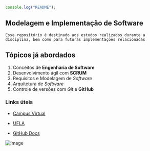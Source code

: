 ```js
console.log("README");
```
## Modelagem e Implementação de Software 

    Esse repositório é destinado aos estudos realizados durante a disciplina, bem como para futuras implementações relacionadas 

## Tópicos já abordados

  1. Conceitos de **Engenharia de Software**
  2. Desenvolvimento ágil com **SCRUM**
  3. Requisitos e Modelagem de *Software*
  4. Arquitetura de *Software*
  5. Controle de versões com *Git* e **GitHub**

### Links úteis

- [Campus Virtual](https://campusvirtual.ufla.br)

- [UFLA](https://www.ufla.br)

- [GitHub Docs](https://docs.github.com/pt)


![image](https://user-images.githubusercontent.com/52332643/109442857-f220bb80-7a17-11eb-87ee-8385deca1b9f.png)

